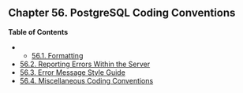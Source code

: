 ## Chapter 56. PostgreSQL Coding Conventions

**Table of Contents**

  * *   [56.1. Formatting](source-format.html)
  * [56.2. Reporting Errors Within the Server](error-message-reporting.html)
  * [56.3. Error Message Style Guide](error-style-guide.html)
  * [56.4. Miscellaneous Coding Conventions](source-conventions.html)
